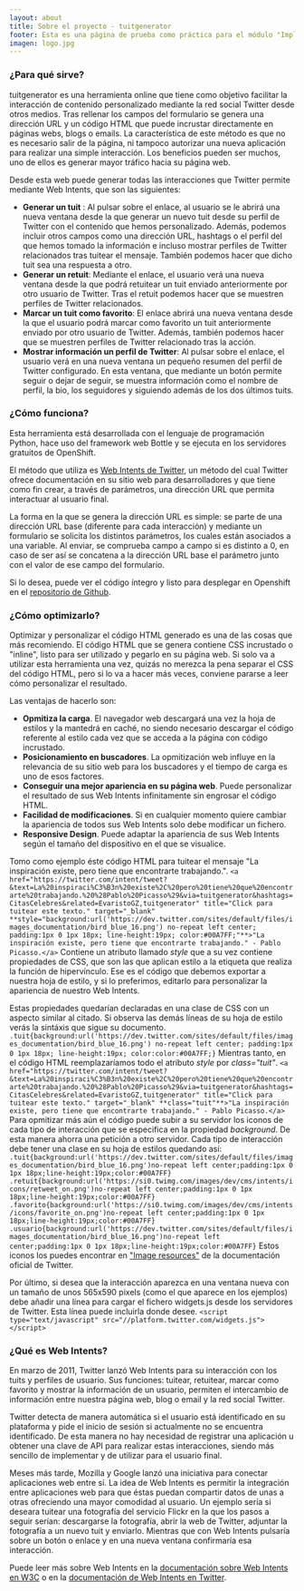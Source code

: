 ```yaml
---
layout: about
title: Sobre el proyecto - tuitgenerator
footer: Esta es una página de prueba como práctica para el módulo "Implantación de Aplicaciones Web" de 2º de Administración de Sistemas Informáticos y Redes.
imagen: logo.jpg
---
```


### ¿Para qué sirve?

tuitgenerator es una herramienta online que tiene como objetivo facilitar la interacción de contenido personalizado mediante la red social Twitter desde otros medios. Tras rellenar los campos del formulario se genera una dirección URL y un código HTML que puede incrustar directamente en páginas webs, blogs o emails. La característica de este método es que no es necesario salir de la página, ni tampoco autorizar una nueva aplicación para realizar una simple interacción. Los beneficios pueden ser muchos, uno de ellos es generar mayor tráfico hacia su página web.

Desde esta web puede generar todas las interacciones que Twitter permite mediante Web Intents, que son las siguientes:

- **Generar un tuit** : Al pulsar sobre el enlace, al usuario se le abrirá una nueva ventana desde la que generar un nuevo tuit desde su perfil de Twitter con el contenido que hemos personalizado. Además, podemos incluir otros campos como una dirección URL, hashtags o el perfil del que hemos tomado la información e incluso mostrar perfiles de Twitter relacionados tras tuitear el mensaje. También podemos hacer que dicho tuit sea una respuesta a otro.
- **Generar un retuit**: Mediante el enlace, el usuario verá una nueva ventana desde la que podrá retuitear un tuit enviado anteriormente por otro usuario de Twitter. Tras el retuit podemos hacer que se muestren perfiles de Twitter relacionados.
- **Marcar un tuit como favorito**: El enlace abrirá una nueva ventana desde la que el usuario podrá marcar como favorito un tuit anteriormente enviado por otro usuario de Twitter. Además, también podemos hacer que se muestren perfiles de Twitter relacionado tras la acción.
- **Mostrar información un perfil de Twitter**: Al pulsar sobre el enlace, el usuario verá en una nueva ventana un pequeño resumen del perfil de Twitter configurado. En esta ventana, que mediante un botón permite seguir o dejar de seguir, se muestra información como el nombre de perfil, la bio, los seguidores y siguiendo además de los dos últimos tuits.

### ¿Cómo funciona?
Esta herramienta está desarrollada con el lenguaje de programación Python, hace uso del framework web Bottle y se ejecuta en los servidores gratuitos de OpenShift.

El método que utiliza es [Web Intents de Twitter](https://dev.twitter.com/docs/intents "Información sobre Web Intents"), un método del cual Twitter ofrece documentación en su sitio web para desarrolladores y que tiene como fin crear, a través de parámetros, una dirección URL que permita interactuar al usuario final.

La forma en la que se genera la dirección URL es simple: se parte de una dirección URL base (diferente para cada interacción) y mediante un formulario se solicita los distintos parámetros, los cuales están asociados a una variable. Al enviar, se comprueba campo a campo si es distinto a 0, en caso de ser así se concatena a la dirección URL base el parámetro junto con el valor de ese campo del formulario.

Si lo desea, puede ver el código íntegro y listo para desplegar en Openshift en el [repositorio de Github](https://github.com/EvaristoGZ/tuitgenerator "Ver tuitgenerator en GitHub").

### ¿Cómo optimizarlo?

Optimizar y personalizar el código HTML generado es una de las cosas que más recomiendo. El código HTML que se genera contiene CSS incrustado o "inline", listo para ser utilizado y pegarlo en su página web. Si solo va a utilizar esta herramienta una vez, quizás no merezca la pena separar el CSS del código HTML, pero si lo va a hacer más veces, conviene pararse a leer cómo personalizar el resultado.

Las ventajas de hacerlo son:

*   **Opmitiza la carga**. El navegador web descargará una vez la hoja de estilos y la mantedrá en caché, no siendo necesario descargar el código referente al estilo cada vez que se acceda a la página con código incrustado.
*   **Posicionamiento en buscadores**. La opmitización web influye en la relevancia de su sitio web para los buscadores y el tiempo de carga es uno de esos factores.
*   **Conseguir una mejor apariencia en su página web**. Puede personalizar el resultado de sus Web Intents infinitamente sin engrosar el código HTML.
*   **Facilidad de modificaciones**. Si en cualquier momento quiere cambiar la apariencia de todos sus Web Intents solo debe modificar un fichero.
*   **Responsive Design**. Puede adaptar la apariencia de sus Web Intents según el tamaño del dispositivo en el que se visualice.

Tomo como ejemplo éste código HTML para tuitear el mensaje "La inspiración existe, pero tiene que encontrarte trabajando.".
`<a href="https://twitter.com/intent/tweet?&text=La%20inspiraci%C3%B3n%20existe%2C%20pero%20tiene%20que%20encontrarte%20trabajando.%20%28Pablo%20Picasso%29&via=tuitgenerator&hashtags=CitasCelebres&related=EvaristoGZ,tuitgenerator" title="Click para tuitear este texto." target="_blank" **style="background:url('https://dev.twitter.com/sites/default/files/images_documentation/bird_blue_16.png') no-repeat left center; padding:1px 0 1px 18px; line-height:19px; color:#00A7FF;"**>"La inspiración existe, pero tiene que encontrarte trabajando." - Pablo Picasso.</a>`
Contiene un atributo llamado _style_ que a su vez contiene propiedades de CSS, que son las que aplican estilo a la etiqueta _<a>_ que realiza la función de hipervínculo. Ese es el código que debemos exportar a nuestra hoja de estilo, y si lo preferimos, editarlo para personalizar la apariencia de nuestro Web Intents.

Estas propiedades quedarían declaradas en una clase de CSS con un aspecto similar al citado. Si observa las demás líneas de su hoja de estilo verás la sintáxis que sigue su documento.
`.tuit{background:url('https://dev.twitter.com/sites/default/files/images_documentation/bird_blue_16.png') no-repeat left center; padding:1px 0 1px 18px; line-height:19px; color:color:#00A7FF;}`
Mientras tanto, en el código HTML reemplazaríamos todo el atributo _style_ por _class="tuit"_.
`<a href="https://twitter.com/intent/tweet?&text=La%20inspiraci%C3%B3n%20existe%2C%20pero%20tiene%20que%20encontrarte%20trabajando.%20%28Pablo%20Picasso%29&via=tuitgenerator&hashtags=CitasCelebres&related=EvaristoGZ,tuitgenerator" title="Click para tuitear este texto." target="_blank" **class="tuit"**>"La inspiración existe, pero tiene que encontrarte trabajando." - Pablo Picasso.</a>`
Para opmitizar más aún el código puede subir a su servidor los iconos de cada tipo de interacción que se especifica en la propiedad _background_. De esta manera ahorra una petición a otro servidor. Cada tipo de interacción debe tener una clase en su hoja de estilos quedando así:
`.tuit{background:url('https://dev.twitter.com/sites/default/files/images_documentation/bird_blue_16.png')no-repeat left center;padding:1px 0 1px 18px;line-height:19px;color:#00A7FF}  
.retuit{background:url('https://si0.twimg.com/images/dev/cms/intents/icons/retweet_on.png')no-repeat left center;padding:1px 0 1px 18px;line-height:19px;color:#00A7FF}  
.favorito{background:url('https://si0.twimg.com/images/dev/cms/intents/icons/favorite_on.png')no-repeat left center;padding:1px 0 1px 18px;line-height:19px;color:#00A7FF}  
.usuario{background:url('https://dev.twitter.com/sites/default/files/images_documentation/bird_blue_16.png')no-repeat left center;padding:1px 0 1px 18px;line-height:19px;color:#00A7FF}`
Estos iconos los puedes encontrar en ["Image resources"](https://dev.twitter.com/docs/image-resources "Image resources") de la documentación oficial de Twitter.

Por último, si desea que la interacción aparezca en una ventana nueva con un tamaño de unos 565x590 pixels (como el que aparece en los ejemplos) debe añadir una línea para cargar el fichero widgets.js desde los servidores de Twitter. Esta línea puede incluirla donde desee.
`<script type="text/javascript" src="//platform.twitter.com/widgets.js"></script>`
### ¿Qué es Web Intents?

En marzo de 2011, Twitter lanzó Web Intents para su interacción con los tuits y perfiles de usuario. Sus funciones: tuitear, retuitear, marcar como favorito y mostrar la información de un usuario, permiten el intercambio de información entre nuestra página web, blog o email y la red social Twitter.


Twitter detecta de manera automática si el usuario está identificado en su plataforma y pide el inicio de sesión si actualmente no se encuentra identificado. De esta manera no hay necesidad de registrar una aplicación u obtener una clave de API para realizar estas interacciones, siendo más sencillo de implementar y de utilizar para el usuario final.


Meses más tarde, Mozilla y Google lanzó una iniciativa para conectar aplicaciones web entre sí. La idea de Web Intents es permitir la integración entre aplicaciones web para que éstas puedan compartir datos de unas a otras ofreciendo una mayor comodidad al usuario. Un ejemplo sería si deseara tuitear una fotografía del servicio Flickr en la que los pasos a seguir serían: descargarse la fotografía, abrir la web de Twitter, adjuntar la fotografía a un nuevo tuit y enviarlo. Mientras que con Web Intents pulsaría sobre un botón o enlace y en una nueva ventana confirmaría esa interacción.


Puede leer más sobre Web Intents en la [documentación sobre Web Intents en W3C](http://www.w3.org/TR/web-intents/ "Información sobre Web Intents en W3C") o en la [documentación de Web Intents en Twitter](https://dev.twitter.com/docs/intents "Información sobre Web Intents en Twitter").